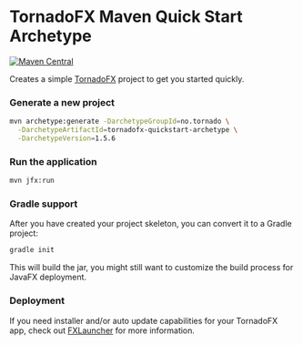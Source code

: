 # TornadoFX Maven Quick Start Archetype

[![Maven Central](https://maven-badges.herokuapp.com/maven-central/no.tornado/tornadofx-quickstart-archetype/badge.svg)](https://search.maven.org/#search|ga|1|no.tornado.tornadofx-quickstart-archetype)

Creates a simple [TornadoFX](https://github.com/edvin/tornadofx) project to get you started 
quickly.

### Generate a new project

```bash
mvn archetype:generate -DarchetypeGroupId=no.tornado \
  -DarchetypeArtifactId=tornadofx-quickstart-archetype \
  -DarchetypeVersion=1.5.6
```

### Run the application

```bash
mvn jfx:run
```

### Gradle support

After you have created your project skeleton, you can convert it to a Gradle project:

```bash
gradle init
```

This will build the jar, you might still want to customize the build process for JavaFX deployment.

### Deployment

If you need installer and/or auto update capabilities for your TornadoFX app, check out
[FXLauncher](https://github.com/edvin/fxlauncher) for more information.